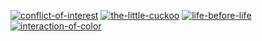 [![conflict-of-interest](https://cloud.githubusercontent.com/assets/469438/15852873/0d56a22e-2ca3-11e6-88c2-d5e40661e65a.png)](https://github.com/huphtur/Daily-Affinity-Design-Graphics/raw/master/conflict-of-interest.afdesign)
[![the-little-cuckoo](https://cloud.githubusercontent.com/assets/469438/15818640/d60e8440-2bde-11e6-887a-e6d1fe6451e8.png)](https://github.com/huphtur/Daily-Affinity-Design-Graphics/raw/master/the-little-cuckoo.afdesign)
[![life-before-life](https://cloud.githubusercontent.com/assets/469438/15804217/c829ef6e-2b01-11e6-98bb-1761f038025f.png)](https://github.com/huphtur/Daily-Affinity-Design-Graphics/raw/master/life-before-life.afdesign) [![interaction-of-color](https://cloud.githubusercontent.com/assets/469438/15798970/22e3d3a8-2a4d-11e6-8b30-b4107a438817.png)](https://github.com/huphtur/Daily-Affinity-Design-Graphics/raw/master/interaction-of-color.afdesign)
